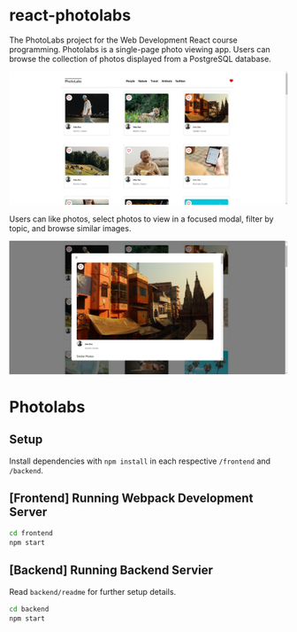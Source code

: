 # react-photolabs
The PhotoLabs project for the Web Development React course programming. Photolabs is a single-page photo viewing app. Users can browse the collection of photos displayed from a PostgreSQL database. 

![PhotoLabs Splash Page](./docs/PhotoLabs.JPG)

Users can like photos, select photos to view in a focused modal, filter by topic, and browse similar images.

![PhotoLabs Modal Focus](./docs/PhotoLabs-Modal.JPG)

# Photolabs

## Setup

Install dependencies with `npm install` in each respective `/frontend` and `/backend`.

## [Frontend] Running Webpack Development Server

```sh
cd frontend
npm start
```

## [Backend] Running Backend Servier

Read `backend/readme` for further setup details.

```sh
cd backend
npm start
```
